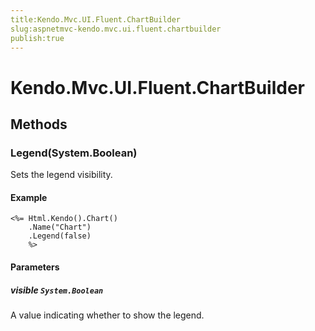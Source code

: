 ```yaml
---
title:Kendo.Mvc.UI.Fluent.ChartBuilder
slug:aspnetmvc-kendo.mvc.ui.fluent.chartbuilder
publish:true
---
```


# Kendo.Mvc.UI.Fluent.ChartBuilder

## Methods

### Legend(System.Boolean)
Sets the legend visibility.

#### Example
    <%= Html.Kendo().Chart()
        .Name("Chart")
        .Legend(false)
        %>

#### Parameters

##### visible `System.Boolean`
A value indicating whether to show the legend.